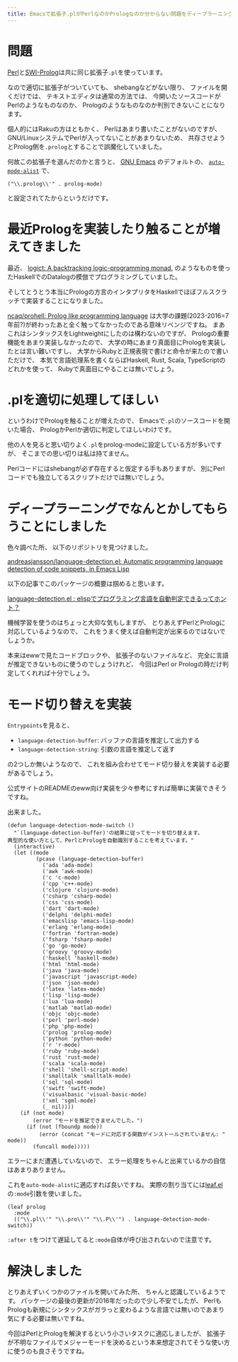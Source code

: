 ```yaml
---
title: Emacsで拡張子.plがPerlなのかPrologなのか分からない問題をディープラーニングってやつでなんとかしました
---
```


# 問題

[Perl](https://www.perl.org/)と[SWI-Prolog](https://www.swi-prolog.org/)は共に同じ拡張子`.pl`を使っています。

なので適切に拡張子がついていても、
shebangなどがない限り、
ファイルを開くだけでは、
テキストエディタは通常の方法では、
今開いたソースコードがPerlのようなものなのか、
Prologのようなものなのか判別できないことになります。

個人的にはRakuの方はともかく、
Perlはあまり書いたことがないのですが、
GNU/LinuxシステムでPerlが入ってないことがあまりないため、
共存させようとProlog側を`.prolog`とすることで誤魔化していました。

何故この拡張子を選んだのかと言うと、
[GNU Emacs](https://www.gnu.org/software/emacs/)
のデフォルトの、
[`auto-mode-alist`](https://www.emacswiki.org/emacs/AutoModeAlist)
で、

~~~elisp
("\\.prolog\\'" . prolog-mode)
~~~

と設定されてたからというだけです。

# 最近Prologを実装したり触ることが増えてきました

最近、
[logict: A backtracking logic-programming monad.](https://hackage.haskell.org/package/logict)
のようなものを使ったHaskellでのDatalogの模倣でプログラミングしていました。

そしてとうとう本当にPrologの方言のインタプリタをHaskellでほぼフルスクラッチで実装することになりました。

[ncaq/prohell: Prolog like programming language](https://github.com/ncaq/prohell)
は大学の課題(2023-2016=7年前?)が終わったあと全く触ってなかったのである意味リベンジですね。
まあこれはシンタックスをLightweightにしたのは構わないのですが、
Prologの重要機能をあまり実装しなかったので、
大学の時にあまり真面目にPrologを実装したとは言い難いですし、
大学からRubyと正規表現で書けと命令が来たので書いただけで、
本気で言語処理系を書くならばHaskell, Rust, Scala, TypeScriptのどれかを使って、
Rubyで真面目にやることは無いでしょう。

# .plを適切に処理してほしい

というわけでPrologを触ることが増えたので、
Emacsで`.pl`のソースコードを開いた場合、
PrologかPerlか適切に判定してほしいわけです。

他の人を見ると思い切りよく`.pl`をprolog-modeに設定している方が多いですが、
そこまでの思い切りは私は持てません。

Perlコードにはshebangが必ず存在すると仮定する手もありますが、
別にPerlコードでも独立してるスクリプトだけでは無いでしょう。

# ディープラーニングでなんとかしてもらうことにしました

色々調べた所、
以下のリポジトリを見つけました。

[andreasjansson/language-detection.el: Automatic programming language detection of code snippets, in Emacs Lisp](https://github.com/andreasjansson/language-detection.el)

以下の記事でこのパッケージの概要は掴めると思います。

[language-detection.el : elispでプログラミング言語を自動判定できるってホント？](http://emacs.rubikitch.com/language-detection/)

機械学習を使うのはちょっと大仰な気もしますが、
とりあえずPerlとPrologに対応しているようなので、
これをうまく使えば自動判定が出来るのではないでしょうか。

本来はewwで見たコードブロックや、
拡張子のないファイルなど、
完全に言語が推定できないものに使うのでしょうけれど、
今回はPerl or Prologの時だけ判定してくれれば十分でしょう。

# モード切り替えを実装

`Entrypoints`を見ると、

* `language-detection-buffer`: バッファの言語を推定して出力する
* `language-detection-string`: 引数の言語を推定して返す

の2つしか無いようなので、
これを組み合わせてモード切り替えを実装する必要があるでしょう。

公式サイトのREADMEのeww向け実装を少々参考にすれば簡単に実装できそうですね。

出来ました。

~~~elisp
(defun language-detection-mode-switch ()
  "`(language-detection-buffer)'の結果に従ってモードを切り替えます。
典型的な使い方として、PerlとPrologを自動識別することを考えています。"
  (interactive)
  (let ((mode
         (pcase (language-detection-buffer)
           ('ada 'ada-mode)
           ('awk 'awk-mode)
           ('c 'c-mode)
           ('cpp 'c++-mode)
           ('clojure 'clojure-mode)
           ('csharp 'csharp-mode)
           ('css 'css-mode)
           ('dart 'dart-mode)
           ('delphi 'delphi-mode)
           ('emacslisp 'emacs-lisp-mode)
           ('erlang 'erlang-mode)
           ('fortran 'fortran-mode)
           ('fsharp 'fsharp-mode)
           ('go 'go-mode)
           ('groovy 'groovy-mode)
           ('haskell 'haskell-mode)
           ('html 'html-mode)
           ('java 'java-mode)
           ('javascript 'javascript-mode)
           ('json 'json-mode)
           ('latex 'latex-mode)
           ('lisp 'lisp-mode)
           ('lua 'lua-mode)
           ('matlab 'matlab-mode)
           ('objc 'objc-mode)
           ('perl 'perl-mode)
           ('php 'php-mode)
           ('prolog 'prolog-mode)
           ('python 'python-mode)
           ('r 'r-mode)
           ('ruby 'ruby-mode)
           ('rust 'rust-mode)
           ('scala 'scala-mode)
           ('shell 'shell-script-mode)
           ('smalltalk 'smalltalk-mode)
           ('sql 'sql-mode)
           ('swift 'swift-mode)
           ('visualbasic 'visual-basic-mode)
           ('xml 'sgml-mode)
           (_ nil))))
    (if (not mode)
        (error "モードを推定できませんでした。")
      (if (not (fboundp mode))
          (error (concat "モードに対応する関数がインストールされていません: " mode))
        (funcall mode)))))
~~~

エラーにまだ遭遇していないので、
エラー処理をちゃんと出来ているかの自信はあまりありません。

これを`auto-mode-alist`に適応すれば良いですね。
実際の割り当てには[leaf.el](https://github.com/conao3/leaf.el)の`:mode`引数を使いました。

~~~elisp
(leaf prolog
  :mode
  (("\\.pl\\'" "\\.pro\\'" "\\.P\\'") . language-detection-mode-switch))
~~~

`:after t`をつけて遅延してると`:mode`自体が呼び出されないので注意です。

# 解決しました

とりあえずいくつかのファイルを開いてみた所、
ちゃんと認識しているようです。
パッケージの最後の更新が2016年だったので少し不安でしたが、
PerlもPrologも新規にシンタックスがガラっと変わるような言語では無いのであまり気にする必要は無いですね。

今回はPerlとPrologを解決するという小さいタスクに適応しましたが、
拡張子が不明なファイルでメジャーモードを決めるという本来想定されてそうな使い方に使うのも良さそうですね。
